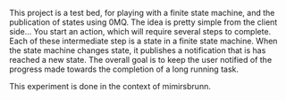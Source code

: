 This project is a test bed, for playing with a finite state machine, and the publication
of states using 0MQ. The idea is pretty simple from the client side... You start an action, which
will require several steps to complete. Each of these intermediate step is a state in a finite
state machine. When the state machine changes state, it publishes a notification that is has
reached a new state. The overall goal is to keep the user notified of the progress made towards the
completion of a long running task.

This experiment is done in the context of mimirsbrunn.
